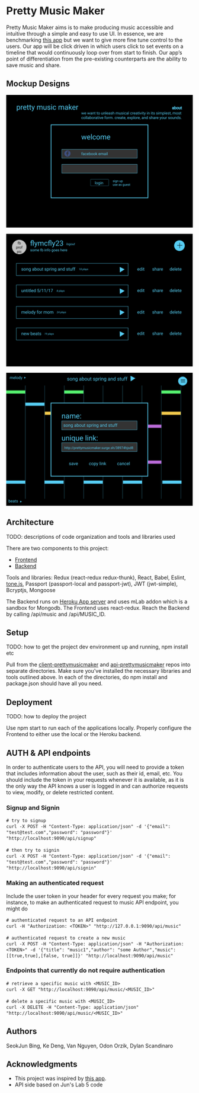 # Pretty Music Maker

Pretty Music Maker aims is to make producing music accessible and intuitive through a simple and easy to use UI. In essence, we are benchmarking [this app](https://musiclab.chromeexperiments.com/Melody-Maker) but we want to give more fine tune control to the users. Our app will be click driven in which users click to set events on a timeline that would continuously loop over from start to finish. Our app’s point of differentiation from the pre-existing counterparts are the ability to save music and share.

## Mockup Designs
![](./images/welcome%20page.png)

![](./images/user%20profile.png)

![](./images/editor.png)

## Architecture

TODO:  descriptions of code organization and tools and libraries used

There are two components to this project:
* [Frontend](https://github.com/dartmouth-cs52-17S/project-client-prettymusicmaker)
* [Backend](https://github.com/dartmouth-cs52-17S/project-api-prettymusicmaker)

Tools and libraries: Redux (react-redux redux-thunk), React, Babel, Eslint, [tone.js](https://github.com/Tonejs/Tone.js/), Passport (passport-local and passport-jwt), JWT (jwt-simple), Bcryptjs, Mongoose

The Backend runs on [Heroku App server](https://prettymusicmaker.herokuapp.com) and uses mLab addon which is a sandbox for Mongodb. The Frontend uses react-redux. Reach the Backend by calling /api/music and /api/MUSIC_ID.

## Setup

TODO: how to get the project dev environment up and running, npm install etc

Pull from the [client-prettymusicmaker](https://github.com/dartmouth-cs52-17S/project-client-prettymusicmaker) and [api-prettymusicmaker](https://github.com/dartmouth-cs52-17S/project-api-prettymusicmaker) repos into separate directories. Make sure you've installed the necessary libraries and tools outlined above. In each of the directories, do npm install and package.json should have all you need.


## Deployment

TODO: how to deploy the project

Use npm start to run each of the applications locally. Properly configure the Frontend to either use the local or the Heroku backend.


## AUTH & API endpoints

In order to authenticate users to the API, you will need to provide a token that includes information about the user, such as their id, email, etc. You should include the token in your requests whenever it is available, as it is the only way the API knows a user is logged in and can authorize requests to view, modify, or delete restricted content.

### Signup and Signin

```
# try to signup
curl -X POST -H "Content-Type: application/json" -d '{"email": "test@test.com","password": "password"}' "http://localhost:9090/api/signup"

# then try to signin
curl -X POST -H "Content-Type: application/json" -d '{"email": "test@test.com","password": "password"}' "http://localhost:9090/api/signin"
```

### Making an authenticated request

Include the user token in your header for every request you make; for instance, to make an authenticated request to music API endpoint, you might do

```
# authenticated request to an API endpoint
curl -H "Authorization: <TOKEN>" "http://127.0.0.1:9090/api/music"

# authenticated request to create a new music
curl -X POST -H "Content-Type: application/json" -H "Authorization: <TOKEN>" -d '{"title": "music1","author": "some Author","music": [[true,true],[false, true]]}' "http://localhost:9090/api/music"
```

### Endpoints that currently do not require authentication
```
# retrieve a specific music with <MUSIC_ID>
curl -X GET "http://localhost:9090/api/music/<MUSIC_ID>"

# delete a specific music with <MUSIC_ID>
curl -X DELETE -H "Content-Type: application/json" "http://localhost:9090/api/music/<MUSIC_ID>"
```

## Authors

SeokJun Bing,
Ke Deng,
Van Nguyen,
Odon Orzik,
Dylan Scandinaro

## Acknowledgments
* This project was inspired by [this app](https://musiclab.chromeexperiments.com/Melody-Maker).
* API side based on Jun's Lab 5 code
